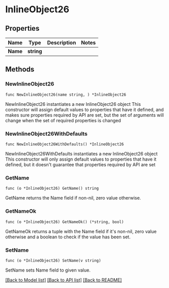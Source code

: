 # InlineObject26

## Properties

Name | Type | Description | Notes
------------ | ------------- | ------------- | -------------
**Name** | **string** |  | 

## Methods

### NewInlineObject26

`func NewInlineObject26(name string, ) *InlineObject26`

NewInlineObject26 instantiates a new InlineObject26 object
This constructor will assign default values to properties that have it defined,
and makes sure properties required by API are set, but the set of arguments
will change when the set of required properties is changed

### NewInlineObject26WithDefaults

`func NewInlineObject26WithDefaults() *InlineObject26`

NewInlineObject26WithDefaults instantiates a new InlineObject26 object
This constructor will only assign default values to properties that have it defined,
but it doesn't guarantee that properties required by API are set

### GetName

`func (o *InlineObject26) GetName() string`

GetName returns the Name field if non-nil, zero value otherwise.

### GetNameOk

`func (o *InlineObject26) GetNameOk() (*string, bool)`

GetNameOk returns a tuple with the Name field if it's non-nil, zero value otherwise
and a boolean to check if the value has been set.

### SetName

`func (o *InlineObject26) SetName(v string)`

SetName sets Name field to given value.



[[Back to Model list]](../README.md#documentation-for-models) [[Back to API list]](../README.md#documentation-for-api-endpoints) [[Back to README]](../README.md)


